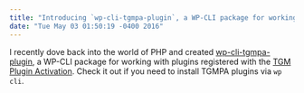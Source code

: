 ```yaml
---
title: "Introducing `wp-cli-tgmpa-plugin`, a WP-CLI package for working with TGM Plugin Activation"
date: "Tue May 03 01:50:19 -0400 2016"
---
```


I recently dove back into the world of PHP and created
[wp-cli-tgmpa-plugin][], a WP-CLI package for working with plugins registered
with the [TGM Plugin Activation][]. Check it out if you need to install TGMPA
plugins via `wp cli`.

[wp-cli-tgmpa-plugin]: https://github.com/itspriddle/wp-cli-tgmpa-plugin
[TGM Plugin Activation]: http://tgmpluginactivation.com/
